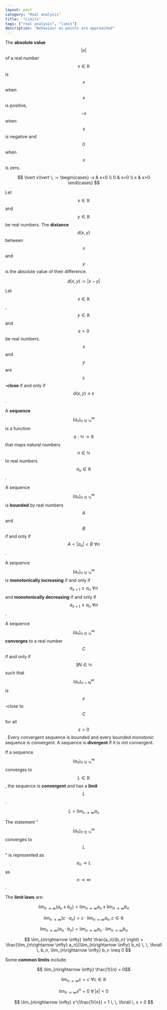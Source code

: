 ```yaml
---
layout: post
category: "Real analysis"
title:  "Limits"
tags: ["real analysis", "limit"]
description: "Behaviour as points are approached"
---
```


The **absolute value** $$\lvert x\lvert$$ of a real number $$x \in \mathbb{R}$$ is $$x$$ when $$x$$ is positive, $$-x$$ when $$x$$ is negative and $$0$$ when $$x$$ is zero.

$$ \lvert x\lvert \, := \begin{cases}
    -x & x<0 \\
    0 & x=0 \\
    x & x>0
 \end{cases}
$$

Let $$x \in \mathbb{R}$$ and $$y \in \mathbb{R}$$ be real numbers. The **distance** $$d(x,y)$$ between $$x$$ and $$y$$ is the absolute value of their difference.

$$d(x,y) := \lvert x-y\lvert$$

Let $$x \in \mathbb{R}$$, $$y \in \mathbb{R}$$ and $$ \varepsilon>0 $$ be real numbers. $$x$$ and $$y$$ are $$ \varepsilon $$**-close** if and only if $$d(x,y) \leq \varepsilon $$.

A **sequence** $$ \left(a_n \right)_{n \in \mathbb{N}}^\infty $$ is a function $$a:\mathbb{N} \rightarrow \mathbb{R}$$ that maps natural numbers $$n \in \mathbb{N}$$ to real numbers $$a_n \in \mathbb{R}$$.

A sequence $$ (a_n)_{n \in \mathbb{N}}^\infty $$ is **bounded** by real numbers $$A$$ and $$B$$ if and only if $$A< \lvert a_n\lvert<B \, \, \forall n$$.

A sequence $$ (a_n)_{n \in \mathbb{N}}^\infty $$ is **monotonically increasing** if and only if $$a_{n+1} \geq a_n \, \, \forall n$$ and **monotonically decreasing** if and only if $$a_{n+1} \leq a_n \, \, \forall n$$.

A sequence $$ (a_n)_{n \in \mathbb{N}}^\infty $$ **converges** to a real number $$C$$ if and only if $$ \exists N \in \mathbb{N}$$ such that $$ (a_n)_{n=N}^\infty $$ is $$ \varepsilon $$-close to $$C$$ for all $$ \varepsilon >0$$. Every convergent sequence is bounded and every bounded monotonic sequence is convergent. A sequence is **divergent** if it is not convergent.

If a sequence $$ (a_n)_{n \in \mathbb{N}}^\infty $$ converges to $$L \in \mathbb{R}$$, the sequence is **convergent** and has a **limit** $$L$$.

$$ L = \lim_{n\rightarrow \infty} a_n$$

The statement "$$ (a_n)_{n \in \mathbb{N}}^\infty $$ converges to $$L$$" is represented as $$a_n \rightarrow L$$ as $$n \rightarrow \infty $$.

The **limit laws** are:

$$ \lim_{n\rightarrow \infty} \left( a_n \pm b_n \right) = \lim_{n\rightarrow \infty} a_n \pm \lim_{n\rightarrow \infty} b_n $$

$$ \lim_{n\rightarrow \infty} \left( c \cdot a_n \right) = c \cdot \lim_{n\rightarrow \infty} a_n, \, c \in \mathbb{R} $$

$$ \lim_{n\rightarrow \infty} \left( a_n \cdot b_n \right) = \lim_{n\rightarrow \infty} a_n \cdot \lim_{n\rightarrow \infty} b_n $$

$$ \lim_{n\rightarrow \infty} \left( \frac{a_n}{b_n} \right) = \frac{\lim_{n\rightarrow \infty} a_n}{\lim_{n\rightarrow \infty} b_n} \, \, \forall \, b_n, \lim_{n\rightarrow \infty} b_n \neq 0 $$

Some **common limits** include:

$$ \lim_{n\rightarrow \infty} \frac{1}{n} = 0$$

$$ \lim_{n\rightarrow \infty} c = c \, \, \forall c \in \mathbb{R} $$

$$ \lim_{n\rightarrow \infty} x^n = 0 \, \, \forall \, \lvert x\lvert < 0 $$

$$ \lim_{n\rightarrow \infty} x^{\frac{1}{n}} = 1 \, \, \forall \, x > 0 $$